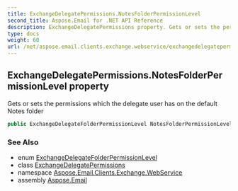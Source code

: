 ```yaml
---
title: ExchangeDelegatePermissions.NotesFolderPermissionLevel
second_title: Aspose.Email for .NET API Reference
description: ExchangeDelegatePermissions property. Gets or sets the permissions which the delegate user has on the default Notes folder
type: docs
weight: 60
url: /net/aspose.email.clients.exchange.webservice/exchangedelegatepermissions/notesfolderpermissionlevel/
---
```

## ExchangeDelegatePermissions.NotesFolderPermissionLevel property

Gets or sets the permissions which the delegate user has on the default Notes folder

```csharp
public ExchangeDelegateFolderPermissionLevel NotesFolderPermissionLevel { get; set; }
```

### See Also

* enum [ExchangeDelegateFolderPermissionLevel](../../exchangedelegatefolderpermissionlevel/)
* class [ExchangeDelegatePermissions](../)
* namespace [Aspose.Email.Clients.Exchange.WebService](../../exchangedelegatepermissions/)
* assembly [Aspose.Email](../../../)


